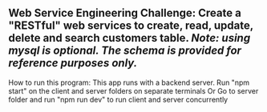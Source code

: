 ## Web Service Engineering Challenge: Create a "RESTful" web services to create, read, update, delete and search customers table. *Note: using mysql is optional. The schema is provided for reference purposes only.*


How to run this program:
    This app runs with a backend server. 
    Run "npm start" on the client and server folders on separate terminals
    Or
    Go to server folder and run "npm run dev" to run client and server concurrently
